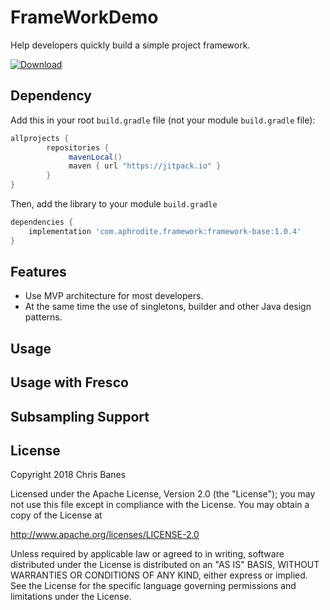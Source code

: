 # FrameWorkDemo
Help developers quickly build a simple project framework. 

[ ![Download](https://api.bintray.com/packages/aphrodite/maven/framework-base/images/download.svg?version=1.0.4) ](https://bintray.com/aphrodite/maven/framework-base/1.0.4/link)

## Dependency

Add this in your root `build.gradle` file (not your module `build.gradle` file):

```gradle
allprojects {  
        repositories {  
             mavenLocal()  
             maven { url "https://jitpack.io" }
        }
}
```

Then, add the library to your module `build.gradle`

```gradle
dependencies {  
    implementation 'com.aphrodite.framework:framework-base:1.0.4'
}
```

## Features
- Use MVP architecture for most developers.
- At the same time the use of singletons, builder and other Java design patterns.

## Usage

## Usage with Fresco

## Subsampling Support

## License
Copyright 2018 Chris Banes

Licensed under the Apache License, Version 2.0 (the "License");
you may not use this file except in compliance with the License.
You may obtain a copy of the License at

   http://www.apache.org/licenses/LICENSE-2.0

Unless required by applicable law or agreed to in writing, software
distributed under the License is distributed on an "AS IS" BASIS,
WITHOUT WARRANTIES OR CONDITIONS OF ANY KIND, either express or implied.
See the License for the specific language governing permissions and
limitations under the License.
